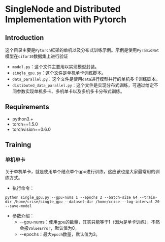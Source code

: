 # SingleNode and Distributed Implementation with Pytorch 

## Introduction
这个目录主要是`Pytorch`框架的单机以及分布式训练示例。示例是使用`PyramidNet`模型在`cifar10`数据集上进行验证

* `model.py`：这个文件主要用以实现模型封装。
* `single_gpu.py`：这个文件是单机单卡训练脚本。
* `data_parallel.py`：这个文件是使用`data`进行模型并行的单机多卡训练脚本。
* `distibuted_data_parallel.py`：这个文件是实现分布式训练，可通过给定不同参数实现单机多卡、多机单卡以及多机多卡分布式训练。

## Requirements
* python3.+
* torch==1.5.0
* torchvision==0.6.0

## Training

### 单机单卡
关于单机单卡，就是使用单个结点单个gpu进行训练，这应该也是大家最常用的训练方式。

* 执行命令：
```
python single_gpu.py --gpu-nums 1 --epochs 2 --batch-size 64 --train-dir /home/crise/single_gpu --dataset-dir /home/crise --log-interval 20  --save-model

```
* 参数介绍：
    * --gpu-nums：使用gpu的数量，其实只能等于1（因为是单卡训练），不然会报`ValueError`，默认值为0。
    * --epochs：最大`epoch`数量，默认值为3。
 